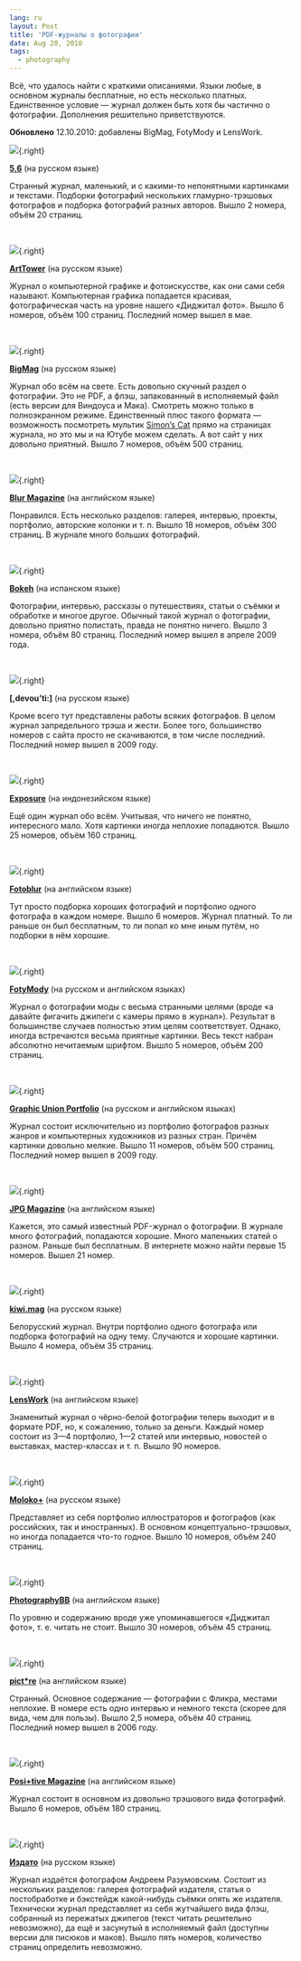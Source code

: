 ```yaml
---
lang: ru
layout: Post
title: 'PDF-журналы о фотографии'
date: Aug 20, 2010
tags:
  - photography
---
```


Всё, что удалось найти с краткими описаниями. Языки любые, в основном журналы бесплатные, но есть несколько платных. Единственное условие — журнал должен быть хотя бы частично о фотографии. Дополнения решительно приветствуются.

**Обновлено** 12.10.2010: добавлены BigMag, FotyMody и LensWork.

<!--more-->

![](/images/magazines/5.6.jpg){.right}

**[5,6](http://magazine56.com.ua/)** (на русском языке)

Странный журнал, маленький, и с какими-то непонятными картинками и текстами. Подборки фотографий нескольких гламурно-трэшовых фотографов и подборка фотографий разных авторов. Вышло 2 номера, объём 20 страниц.

<br clear="right">

![](/images/magazines/arttower.jpg){.right}

**[ArtTower](http://arttower.ru/)** (на русском языке)

Журнал о компьютерной графике и фотоискусстве, как они сами себя называют. Компьютерная графика попадается красивая, фотографическая часть на уровне нашего «Диджитал фото». Вышло 6 номеров, объём 100 страниц. Последний номер вышел в мае.

<br clear="right">

![](/images/magazines/bigmag.jpg){.right}

**[BigMag](http://bigmag.net/)** (на русском языке)

Журнал обо всём на свете. Есть довольно скучный раздел о фотографии. Это не PDF, а флэш, запакованный в исполняемый файл (есть версии для Виндоуса и Мака). Смотреть можно только в полноэкранном режиме. Единственный плюс такого формата — возможность посмотреть мультик [Simon’s Cat](http://www.youtube.com/user/simonscat) прямо на страницах журнала, но это мы и на Ютубе можем сделать. А вот сайт у них довольно приятный. Вышло 7 номеров, объём 500 страниц.

<br clear="right">

![](/images/magazines/blur.jpg){.right}

**[Blur Magazine](http://www.blur-magazine.com/)** (на английском языке)

Понравился. Есть несколько разделов: галерея, интервью, проекты, портфолио, авторские колонки и т. п. Вышло 18 номеров, объём 300 страниц. В журнале много больших фотографий.

<br clear="right">

![](/images/magazines/bokeh.jpg){.right}

**[Bokeh](http://www.bokehmagazine.com/)** (на испанском языке)

Фотографии, интервью, рассказы о путешествиях, статьи о съёмки и обработке и многое другое. Обычный такой журнал о фотографии, довольно приятно полистать, правда не понятно ничего. Вышло 3 номера, объём 80 страниц. Последний номер вышел в апреле 2009 года.

<br clear="right">

![](/images/magazines/devouti.jpg){.right}

**\[,devou’ti:\]** (на русском языке)

Кроме всего тут представлены работы всяких фотографов. В целом журнал запредельного трэша и жести. Более того, большинство номеров с сайта просто не скачиваются, в том числе последний. Последний номер вышел в 2009 году.

<br clear="right">

![](/images/magazines/exposure.jpg){.right}

**[Exposure](http://www.exposure-magz.com/category/exposuremagz/)** (на индонезийском языке)

Ещё один журнал обо всём. Учитывая, что ничего не понятно, интересного мало. Хотя картинки иногда неплохие попадаются. Вышло 25 номеров, объём 160 страниц.

<br clear="right">

![](/images/magazines/fotobllur.jpg){.right}

**[Fotoblur](http://www.fotoblur.com/magazine)** (на английском языке)

Тут просто подборка хороших фотографий и портфолио одного фотографа в каждом номере. Вышло 6 номеров. Журнал платный. То ли раньше он был бесплатным, то ли попал ко мне иным путём, но подборки в нём хорошие.

<br clear="right">

![](/images/magazines/fotobllur.jpg){.right}

**[FotyMody](http://fotymody.com/magazine)** (на русском и английском языках)

Журнал о фотографии моды с весьма странными целями (вроде «а давайте фигачить джипеги с камеры прямо в журнал»). Результат в большинстве случаев полностью этим целям соответствует. Однако, иногда встречаются весьма приятные картинки. Весь текст набран абсолютно нечитаемым шрифтом. Вышло 5 номеров, объём 200 страниц.

<br clear="right">

![](/images/magazines/gup.jpg){.right}

**[Graphic Union Portfolio](http://gup.mrtech.ru/pdf.html)** (на русском и английском языках)

Журнал состоит исключительно из портфолио фотографов разных жанров и компьютерных художников из разных стран. Причём картинки довольно мелкие. Вышло 11 номеров, объём 500 страниц. Последний номер вышел в 2009 году.

<br clear="right">

![](/images/magazines/jpg.jpg){.right}

**[JPG Magazine](http://jpgmag.com/magazine)** (на английском языке)

Кажется, это самый известный PDF-журнал о фотографии. В журнале много фотографий, попадаются хорошие. Много маленьких статей о разном. Раньше был бесплатным. В интернете можно найти первые 15 номеров. Вышел 21 номер.

<br clear="right">

![](/images/magazines/kiwi.jpg){.right}

**[kiwi.mag](http://kiwi.kakavo.of.by/)** (на русском языке)

Белорусский журнал. Внутри портфолио одного фотографа или подборка фотографий на одну тему. Случаются и хорошие картинки. Вышло 4 номера, объём 35 страниц.

<br clear="right">

![](/images/magazines/lenswork.jpg){.right}

**[LensWork](http://www.lenswork.com/lwqdd.htm)** (на английском языке)

Знаменитый журнал о чёрно-белой фотографии теперь выходит и в формате PDF, но, к сожалению, только за деньги. Каждый номер состоит из 3—4 портфолио, 1—2 статей или интервью, новостей о выставках, мастер-классах и т. п. Вышло 90 номеров.

<br clear="right">

![](/images/magazines/moloko-plus.jpg){.right}

**[Moloko+](http://moloko-plus.ru/zhurnal/)** (на русском языке)

Представляет из себя портфолио иллюстраторов и фотографов (как российских, так и иностранных). В основном концептуально-трэшовых, но иногда попадается что-то годное. Вышло 10 номеров, объём 240 страниц.

<br clear="right">

![](/images/magazines/photographybb.jpg){.right}

**[PhotographyBB](http://www.photographybb.com/magazine/)** (на английском языке)

По уровню и содержанию вроде уже упоминавшегося «Диджитал фото», т. е. читать не стоит. Вышло 30 номеров, объём 45 страниц.

<br clear="right">

![](/images/magazines/picture.jpg){.right}

**[pict*re](http://www.pictre-mag.com/)** (на английском языке)

Странный. Основное содержание — фотографии с Фликра, местами неплохие. В номере есть одно интервью и немного текста (скорее для вида, чем для пользы). Вышло 2,5 номера, объём 40 страниц. Последний номер вышел в 2006 году.

<br clear="right">

![](/images/magazines/positive.jpg){.right}

**[Posi+tive Magazine](http://www.positive-magazine.com/download/)** (на английском языке)

Журнал состоит в основном из довольно трэшового вида фотографий. Вышло 6 номеров, объём 180 страниц.

<br clear="right">

![](/images/magazines/izdato.jpg){.right}

**[Издато](http://razooma.net/magazine/)** (на русском языке)

Журнал издаётся фотографом Андреем Разумовским. Состоит из нескольких разделов: галерея фотографий издателя, статья о постобработке и бэкстейдж какой-нибудь съёмки опять же издателя. Технически журнал представляет из себя жутчайшего вида флэш, собранный из пережатых джипегов (текст читать решительно невозможно), да ещё и засунутый в исполняемый файл (доступны версии для писюков и маков). Вышло пять номеров, количество страниц определить невозможно.
